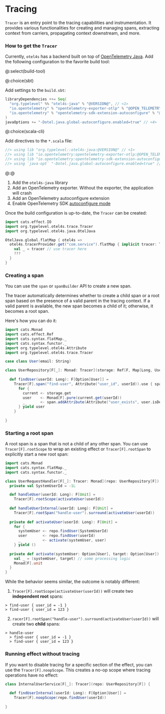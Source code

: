 # Tracing

`Tracer` is an entry point to the tracing capabilities and instrumentation. 
It provides various functionalities for creating and managing spans, 
extracting context from carriers, propagating context downstream, and more.

### How to get the `Tracer`

Currently, `otel4s` has a backend built on top of [OpenTelemetry Java][opentelemetry-java]. 
Add the following configuration to the favorite build tool:

@:select(build-tool)

@:choice(sbt)

Add settings to the `build.sbt`:

```scala
libraryDependencies ++= Seq(
  "org.typelevel" %% "otel4s-java" % "@VERSION@", // <1>
  "io.opentelemetry" % "opentelemetry-exporter-otlp" % "@OPEN_TELEMETRY_VERSION@" % Runtime, // <2>
  "io.opentelemetry" % "opentelemetry-sdk-extension-autoconfigure" % "@OPEN_TELEMETRY_VERSION@" % Runtime // <3>
)
javaOptions += "-Dotel.java.global-autoconfigure.enabled=true" // <4>
```

@:choice(scala-cli)

Add directives to the `*.scala` file:

```scala
//> using lib "org.typelevel::otel4s-java:@VERSION@" // <1>
//> using lib "io.opentelemetry:opentelemetry-exporter-otlp:@OPEN_TELEMETRY_VERSION@" // <2>
//> using lib "io.opentelemetry:opentelemetry-sdk-extension-autoconfigure:@OPEN_TELEMETRY_VERSION@" // <3>
//> using `java-opt` "-Dotel.java.global-autoconfigure.enabled=true" // <4>
```

@:@

1. Add the `otel4s-java` library  
2. Add an OpenTelemetry exporter. Without the exporter, the application will crash  
3. Add an OpenTelemetry autoconfigure extension  
4. Enable OpenTelemetry SDK [autoconfigure mode][opentelemetry-java-autoconfigure]  

Once the build configuration is up-to-date, the `Tracer` can be created:

```scala mdoc:silent
import cats.effect.IO
import org.typelevel.otel4s.trace.Tracer
import org.typelevel.otel4s.java.OtelJava

OtelJava.global.flatMap { otel4s =>
  otel4s.tracerProvider.get("com.service").flatMap { implicit tracer: Tracer[IO] =>
    val _ = tracer // use tracer here
    ???
  }
}
```

### Creating a span

You can use the `span` or `spanBuilder` API to create a new span. 

The tracer automatically determines whether to create a child span or a root span based on the presence of a valid parent in the tracing context. 
If a valid parent is available, the new span becomes a child of it; otherwise, it becomes a root span. 

Here's how you can do it:

```scala mdoc:silent:reset
import cats.Monad
import cats.effect.Ref
import cats.syntax.flatMap._
import cats.syntax.functor._
import org.typelevel.otel4s.Attribute
import org.typelevel.otel4s.trace.Tracer

case class User(email: String)

class UserRepository[F[_]: Monad: Tracer](storage: Ref[F, Map[Long, User]]) {
  
  def findUser(userId: Long): F[Option[User]] =
    Tracer[F].span("find-user", Attribute("user_id", userId)).use { span =>
      for {
        current <- storage.get
        user    <- Monad[F].pure(current.get(userId))
        _       <- span.addAttribute(Attribute("user_exists", user.isDefined))
      } yield user
    }
  
}
```

### Starting a root span

A root span is a span that is not a child of any other span. 
You can use `Tracer[F].rootScope` to wrap an existing effect or `Tracer[F].rootSpan` to explicitly start a new root span:

```scala mdoc:silent
import cats.Monad
import cats.syntax.flatMap._
import cats.syntax.functor._

class UserRequestHandler[F[_]: Tracer: Monad](repo: UserRepository[F]) {
  private val SystemUserId = -1L

  def handleUser(userId: Long): F[Unit] =
    Tracer[F].rootScope(activateUser(userId))
    
  def handleUserInternal(userId: Long): F[Unit] =
    Tracer[F].rootSpan("handle-user").surround(activateUser(userId))
    
  private def activateUser(userId: Long): F[Unit] =
    for {
      systemUser <- repo.findUser(SystemUserId)
      user       <- repo.findUser(userId)
      _          <- activate(systemUser, user)
    } yield ()
    
  private def activate(systemUser: Option[User], target: Option[User]): F[Unit] = {
    val _ = (systemUser, target) // some processing logic
    Monad[F].unit
  }
}
```

While the behavior seems similar, the outcome is notably different:

1. `Tracer[F].rootScope(activateUser(userId))` will create two **independent root** spans:

```
> find-user { user_id = -1 }  
> find-user { user_id = 123 }
```

2. `racer[F].rootSpan("handle-user").surround(activateUser(userId))` will create two **child** spans:

```
> handle-user  
  > find-user { user_id = -1 }  
  > find-user { user_id = 123 }
```



### Running effect without tracing

If you want to disable tracing for a specific section of the effect, you can use the `Tracer[F].noopScope`. 
This creates a no-op scope where tracing operations have no effect:

```scala mdoc:silent
class InternalUserService[F[_]: Tracer](repo: UserRepository[F]) {
  
  def findUserInternal(userId: Long): F[Option[User]] =
    Tracer[F].noopScope(repo.findUser(userId))
  
}
```

[opentelemetry-java]: https://github.com/open-telemetry/opentelemetry-java
[opentelemetry-java-autoconfigure]: https://github.com/open-telemetry/opentelemetry-java/blob/main/sdk-extensions/autoconfigure/README.md
